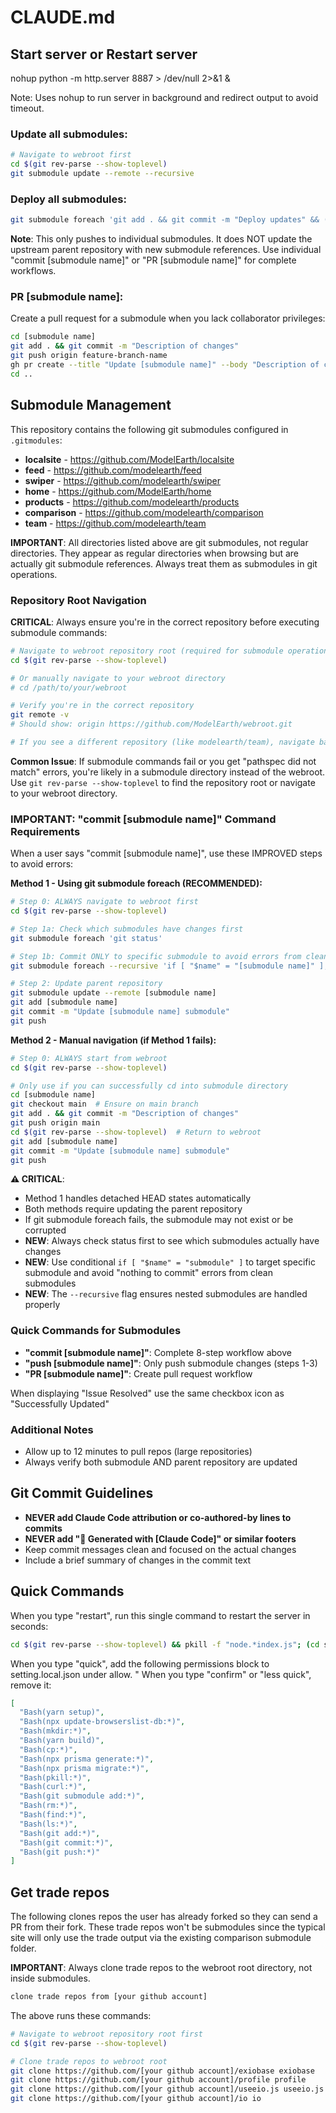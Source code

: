 # CLAUDE.md

## Start server or Restart server

nohup python -m http.server 8887 > /dev/null 2>&1 &

Note: Uses nohup to run server in background and redirect output to avoid timeout.

### Update all submodules:
```bash
# Navigate to webroot first
cd $(git rev-parse --show-toplevel)
git submodule update --remote --recursive
```

### Deploy all submodules:
```bash
git submodule foreach 'git add . && git commit -m "Deploy updates" && (git push origin main || git push origin master)'
```
**Note**: This only pushes to individual submodules. It does NOT update the upstream parent repository with new submodule references. Use individual "commit [submodule name]" or "PR [submodule name]" for complete workflows.

### PR [submodule name]:
Create a pull request for a submodule when you lack collaborator privileges:
```bash
cd [submodule name]
git add . && git commit -m "Description of changes"
git push origin feature-branch-name
gh pr create --title "Update [submodule name]" --body "Description of changes"
cd ..
```

## Submodule Management

This repository contains the following git submodules configured in `.gitmodules`:
- **localsite** - https://github.com/ModelEarth/localsite
- **feed** - https://github.com/modelearth/feed  
- **swiper** - https://github.com/modelearth/swiper
- **home** - https://github.com/ModelEarth/home
- **products** - https://github.com/modelearth/products
- **comparison** - https://github.com/modelearth/comparison
- **team** - https://github.com/modelearth/team

**IMPORTANT**: All directories listed above are git submodules, not regular directories. They appear as regular directories when browsing but are actually git submodule references. Always treat them as submodules in git operations.

### Repository Root Navigation
**CRITICAL**: Always ensure you're in the correct repository before executing submodule commands:

```bash
# Navigate to webroot repository root (required for submodule operations)
cd $(git rev-parse --show-toplevel)

# Or manually navigate to your webroot directory
# cd /path/to/your/webroot

# Verify you're in the correct repository
git remote -v
# Should show: origin https://github.com/ModelEarth/webroot.git

# If you see a different repository (like modelearth/team), navigate back to webroot first
```

**Common Issue**: If submodule commands fail or you get "pathspec did not match" errors, you're likely in a submodule directory instead of the webroot. Use `git rev-parse --show-toplevel` to find the repository root or navigate to your webroot directory.

### IMPORTANT: "commit [submodule name]" Command Requirements
When a user says "commit [submodule name]", use these IMPROVED steps to avoid errors:

**Method 1 - Using git submodule foreach (RECOMMENDED):**
```bash
# Step 0: ALWAYS navigate to webroot first
cd $(git rev-parse --show-toplevel)

# Step 1a: Check which submodules have changes first
git submodule foreach 'git status'

# Step 1b: Commit ONLY to specific submodule to avoid errors from clean submodules
git submodule foreach --recursive 'if [ "$name" = "[submodule name]" ]; then git add . && git commit -m "Description of changes" && git push origin HEAD:main; fi'

# Step 2: Update parent repository 
git submodule update --remote [submodule name]
git add [submodule name] 
git commit -m "Update [submodule name] submodule"
git push
```

**Method 2 - Manual navigation (if Method 1 fails):**
```bash
# Step 0: ALWAYS start from webroot
cd $(git rev-parse --show-toplevel)

# Only use if you can successfully cd into submodule directory
cd [submodule name]
git checkout main  # Ensure on main branch
git add . && git commit -m "Description of changes"
git push origin main
cd $(git rev-parse --show-toplevel)  # Return to webroot
git add [submodule name]
git commit -m "Update [submodule name] submodule" 
git push
```

**⚠️ CRITICAL**: 
- Method 1 handles detached HEAD states automatically
- Both methods require updating the parent repository
- If git submodule foreach fails, the submodule may not exist or be corrupted
- **NEW**: Always check status first to see which submodules actually have changes
- **NEW**: Use conditional `if [ "$name" = "submodule" ]` to target specific submodule and avoid "nothing to commit" errors from clean submodules
- **NEW**: The `--recursive` flag ensures nested submodules are handled properly

### Quick Commands for Submodules
- **"commit [submodule name]"**: Complete 8-step workflow above
- **"push [submodule name]"**: Only push submodule changes (steps 1-3)
- **"PR [submodule name]"**: Create pull request workflow

When displaying "Issue Resolved" use the same checkbox icon as "Successfully Updated"

### Additional Notes
- Allow up to 12 minutes to pull repos (large repositories)
- Always verify both submodule AND parent repository are updated

## Git Commit Guidelines
- **NEVER add Claude Code attribution or co-authored-by lines to commits**
- **NEVER add "🤖 Generated with [Claude Code]" or similar footers**
- Keep commit messages clean and focused on the actual changes
- Include a brief summary of changes in the commit text

## Quick Commands

When you type "restart", run this single command to restart the server in seconds:
```bash
cd $(git rev-parse --show-toplevel) && pkill -f "node.*index.js"; (cd server && NODE_ENV=production nohup node index.js > /dev/null 2>&1 &)
```

When you type "quick", add the following permissions block to setting.local.json under allow. "
When you type "confirm" or "less quick", remove it:
```json
[
  "Bash(yarn setup)",
  "Bash(npx update-browserslist-db:*)",
  "Bash(mkdir:*)",
  "Bash(yarn build)",
  "Bash(cp:*)",
  "Bash(npx prisma generate:*)",
  "Bash(npx prisma migrate:*)",
  "Bash(pkill:*)",
  "Bash(curl:*)",
  "Bash(git submodule add:*)",
  "Bash(rm:*)",
  "Bash(find:*)",
  "Bash(ls:*)",
  "Bash(git add:*)",
  "Bash(git commit:*)",
  "Bash(git push:*)"
]
```

## Get trade repos

The following clones repos the user has already forked so they can send a PR from their fork. These trade repos won't be submodules since the typical site will only use the trade output via the existing comparison submodule folder.

**IMPORTANT**: Always clone trade repos to the webroot root directory, not inside submodules.

```bash
clone trade repos from [your github account]
```

The above runs these commands:
```bash
# Navigate to webroot repository root first
cd $(git rev-parse --show-toplevel)

# Clone trade repos to webroot root
git clone https://github.com/[your github account]/exiobase exiobase
git clone https://github.com/[your github account]/profile profile
git clone https://github.com/[your github account]/useeio.js useeio.js
git clone https://github.com/[your github account]/io io
```
